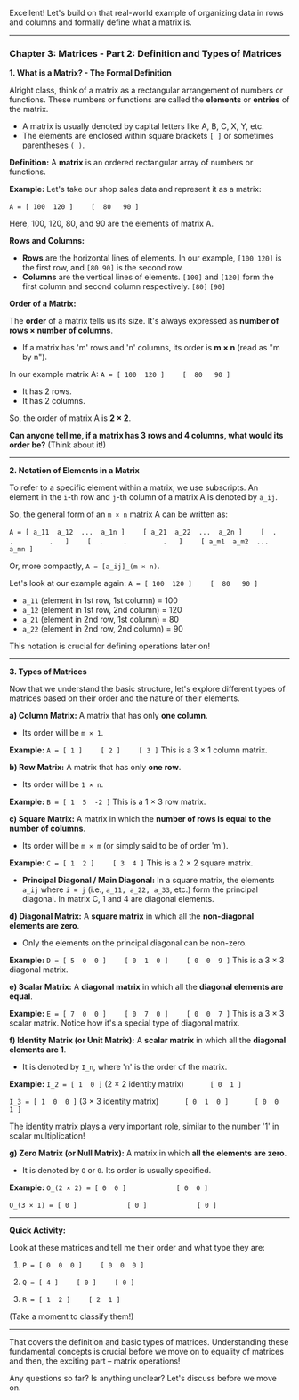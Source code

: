 Excellent! Let's build on that real-world example of organizing data in rows and columns and formally define what a matrix is.

---

### **Chapter 3: Matrices - Part 2: Definition and Types of Matrices**

**1. What is a Matrix? - The Formal Definition**

Alright class, think of a matrix as a rectangular arrangement of numbers or functions. These numbers or functions are called the **elements** or **entries** of the matrix.

*   A matrix is usually denoted by capital letters like A, B, C, X, Y, etc.
*   The elements are enclosed within square brackets `[ ]` or sometimes parentheses `( )`.

**Definition:** A **matrix** is an ordered rectangular array of numbers or functions.

**Example:**
Let's take our shop sales data and represent it as a matrix:

`A = [ 100  120 ]`
`    [  80   90 ]`

Here, 100, 120, 80, and 90 are the elements of matrix A.

**Rows and Columns:**

*   **Rows** are the horizontal lines of elements. In our example, `[100 120]` is the first row, and `[80 90]` is the second row.
*   **Columns** are the vertical lines of elements. `[100]` and `[120]` form the first column and second column respectively.
    `[80]` `[90]`

**Order of a Matrix:**

The **order** of a matrix tells us its size. It's always expressed as **number of rows × number of columns**.

*   If a matrix has 'm' rows and 'n' columns, its order is **m × n** (read as "m by n").

In our example matrix A:
`A = [ 100  120 ]`
`    [  80   90 ]`

*   It has 2 rows.
*   It has 2 columns.

So, the order of matrix A is **2 × 2**.

**Can anyone tell me, if a matrix has 3 rows and 4 columns, what would its order be?** (Think about it!)

---

**2. Notation of Elements in a Matrix**

To refer to a specific element within a matrix, we use subscripts.
An element in the `i`-th row and `j`-th column of a matrix A is denoted by `a_ij`.

So, the general form of an `m × n` matrix A can be written as:

`A = [ a_11  a_12  ...  a_1n ]`
`    [ a_21  a_22  ...  a_2n ]`
`    [  .     .         .   ]`
`    [  .     .         .   ]`
`    [ a_m1  a_m2  ...  a_mn ]`

Or, more compactly, `A = [a_ij]_(m × n)`.

Let's look at our example again:
`A = [ 100  120 ]`
`    [  80   90 ]`

*   `a_11` (element in 1st row, 1st column) = 100
*   `a_12` (element in 1st row, 2nd column) = 120
*   `a_21` (element in 2nd row, 1st column) = 80
*   `a_22` (element in 2nd row, 2nd column) = 90

This notation is crucial for defining operations later on!

---

**3. Types of Matrices**

Now that we understand the basic structure, let's explore different types of matrices based on their order and the nature of their elements.

**a) Column Matrix:**
A matrix that has only **one column**.
*   Its order will be `m × 1`.

**Example:**
`A = [ 1 ]`
`    [ 2 ]`
`    [ 3 ]`
This is a 3 × 1 column matrix.

**b) Row Matrix:**
A matrix that has only **one row**.
*   Its order will be `1 × n`.

**Example:**
`B = [ 1  5  -2 ]`
This is a 1 × 3 row matrix.

**c) Square Matrix:**
A matrix in which the **number of rows is equal to the number of columns**.
*   Its order will be `m × m` (or simply said to be of order 'm').

**Example:**
`C = [ 1  2 ]`
`    [ 3  4 ]`
This is a 2 × 2 square matrix.

*   **Principal Diagonal / Main Diagonal:** In a square matrix, the elements `a_ij` where `i = j` (i.e., `a_11, a_22, a_33`, etc.) form the principal diagonal. In matrix C, 1 and 4 are diagonal elements.

**d) Diagonal Matrix:**
A **square matrix** in which all the **non-diagonal elements are zero**.
*   Only the elements on the principal diagonal can be non-zero.

**Example:**
`D = [ 5  0  0 ]`
`    [ 0  1  0 ]`
`    [ 0  0  9 ]`
This is a 3 × 3 diagonal matrix.

**e) Scalar Matrix:**
A **diagonal matrix** in which all the **diagonal elements are equal**.

**Example:**
`E = [ 7  0  0 ]`
`    [ 0  7  0 ]`
`    [ 0  0  7 ]`
This is a 3 × 3 scalar matrix. Notice how it's a special type of diagonal matrix.

**f) Identity Matrix (or Unit Matrix):**
A **scalar matrix** in which all the **diagonal elements are 1**.
*   It is denoted by `I_n`, where 'n' is the order of the matrix.

**Example:**
`I_2 = [ 1  0 ]` (2 × 2 identity matrix)
`      [ 0  1 ]`

`I_3 = [ 1  0  0 ]` (3 × 3 identity matrix)
`      [ 0  1  0 ]`
`      [ 0  0  1 ]`

The identity matrix plays a very important role, similar to the number '1' in scalar multiplication!

**g) Zero Matrix (or Null Matrix):**
A matrix in which **all the elements are zero**.
*   It is denoted by `O` or `0`. Its order is usually specified.

**Example:**
`O_(2 × 2) = [ 0  0 ]`
`            [ 0  0 ]`

`O_(3 × 1) = [ 0 ]`
`            [ 0 ]`
`            [ 0 ]`

---

**Quick Activity:**

Look at these matrices and tell me their order and what type they are:

1.  `P = [ 0  0  0 ]`
    `    [ 0  0  0 ]`

2.  `Q = [ 4 ]`
    `    [ 0 ]`
    `    [ 0 ]`

3.  `R = [ 1  2 ]`
    `    [ 2  1 ]`

(Take a moment to classify them!)

---

That covers the definition and basic types of matrices. Understanding these fundamental concepts is crucial before we move on to equality of matrices and then, the exciting part – matrix operations!

Any questions so far? Is anything unclear? Let's discuss before we move on.
